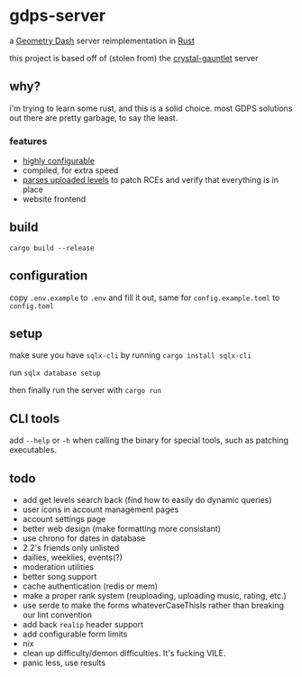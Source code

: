 # gdps-server

a [Geometry Dash](https://store.steampowered.com/app/322170/Geometry_Dash/) server reimplementation in [Rust](https://rust-lang.org)

this project is based off of (stolen from) the [crystal-gauntlet](https://git.oat.zone/oat/crystal-gauntlet) server

## why?

i'm trying to learn some rust, and this is a solid choice. most GDPS solutions out there are pretty garbage, to say the least.

### features

- [highly configurable](https://git.reidlab.online/reidlab/gdps-server/src/branch/main/config.example.toml)
- compiled, for extra speed
- [parses uploaded levels](https://git.reidlab.online/reidlab/gdps-server/src/branch/main/src/helpers/levels.rs) to patch RCEs and verify that everything is in place
- website frontend

## build

`cargo build --release`

## configuration

copy `.env.example` to `.env` and fill it out, same for `config.example.toml` to `config.toml`

## setup

make sure you have `sqlx-cli` by running `cargo install sqlx-cli`

run `sqlx database setup`

then finally run the server with `cargo run`

## CLI tools

add `--help` or `-h` when calling the binary for special tools, such as patching executables.

## todo

- add get levels search back (find how to easily do dynamic queries)
- user icons in account management pages
- account settings page
- better web design (make formatting more consistant)
- use chrono for dates in database
- 2.2's friends only unlisted
- dailies, weeklies, events(?)
- moderation utilities
- better song support
- cache authentication (redis or mem)
- make a proper rank system (reuploading, uploading music, rating, etc.)
- use serde to make the forms whateverCaseThisIs rather than breaking our lint convention
- add back `realip` header support
- add configurable form limits
- nix
- clean up difficulty/demon difficulties. It's fucking VILE.
- panic less, use results